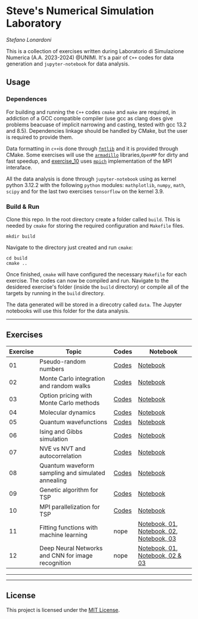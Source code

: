 # Steve's Numerical Simulation Laboratory
_Stefano Lonardoni_

This is a collection of exercises written during Laboratorio di Simulazione Numerica (A.A. 2023-2024) @UNIMI. It's a pair of `C++` codes for data generation and `jupyter-notebook` for data analysis.

## Usage

### Dependences
For building and running the `C++` codes `cmake` and `make` are required, in addiction of a GCC compatible compiler (use gcc as clang does give problems beacuase of implicit narrowing and casting, tested with gcc 13.2 and 8.5). Dependencies linkage should be handled by CMake, but the user is required to provide them.

Data formatting in `c++`is done through [`fmtlib`](https://fmt.dev/latest/index.html) and it is provided through CMake.
Some exercises will use the [`armadillo`](https://arma.sourceforge.net/) libraries,`OpenMP` for dirty and fast speedup, and [exercise_10](#exercise-10) uses [`mpich`]() implementation of the MPI interaface.

All the data analysis is done through `jupyter-notebook` using as kernel python 3.12.2 with the following `python` modules: `mathplotlib`, `numpy`, `math`, `scipy` and for the last two exercises `tensorflow` on the kernel 3.9.

### Build & Run
Clone this repo. In the root directory create a folder called `build`. This is needed by `cmake` for storing the required configuration and `Makefile` files.

```shell
mkdir build
```

Navigate to the directory just created and run `cmake`:
```shell
cd build
cmake ..
```

Once finished, `cmake` will have configured the necessary `Makefile` for each exercise. The codes can now be compiled and run. Navigate to the desidered exercise's folder (inside the `build` directory) or compile all of the targets by running in the `build` directory.

The data generated will be stored in a direcotry called `data`. The Jupyter notebooks will use this folder for the data analysis.

<!-- to do: install or cpack -->
---

## Exercises

<!-- ### Global todo -->
<!-- 
- [x] Refactor all libraries (ex.: only one blocking avg)
- [x] Remake global cmake project structure like [this](https://cliutils.gitlab.io/modern-cmake/chapters/basics/structure.html)
- [x] Before making data public, uniform naming convention for all data files -->
<!-- - [x] Make data public for release -->
<!-- - [ ] ~~Implement auto-equilibration~~ -->
<!-- - [x] Investigate potential energy and total enry errors (too small !?) (investigate total energy)
- [ ] Add messages to user when launching programss -->

Exercise | Topic | Codes | Notebook
|:---|---|---|---|
| 01 | Pseudo-random numbers | [Codes](/exercise_01/) | [Notebook](/notebooks/exercise_01.ipynb) |
| 02 | Monte Carlo integration and random walks | [Codes](/exercise_02/) | [Notebook](/notebooks/exercise_02.ipynb) |
| 03 | Option pricing with Monte Carlo methods | [Codes](/exercise_03/) | [Notebook](/notebooks/exercise_03.ipynb) |
| 04 | Molecular dynamics | [Codes](/exercise_04/) | [Notebook](/notebooks/exercise_04.ipynb) |
| 05 | Quantum wavefunctions | [Codes](/exercise_05/) | [Notebook](/notebooks/exercise_05.ipynb) |
| 06 | Ising and Gibbs simulation | [Codes](/exercise_06/) | [Notebook](/notebooks/exercise_06.ipynb) |
| 07 | NVE vs NVT and autocorrelation | [Codes](/exercise_07/) | [Notebook](/notebooks/exercise_07.ipynb) |
| 08 | Quantum waveform sampling and simulated annealing | [Codes](/exercise_08/) | [Notebook](/notebooks/exercise_08.ipynb) |
| 09 | Genetic algorithm for TSP | [Codes](/exercise_09/) | [Notebook](/notebooks/exercise_09.ipynb) |
| 10 | MPI parallelization for TSP | [Codes](/exercise_10/) | [Notebook](/notebooks/exercise_10.ipynb) |
| 11 | Fitting functions with machine learning | nope | [Notebook, 01](/notebooks/exercise_11_1.ipynb), [Notebook, 02](/notebooks/exercise_11_2.ipynb), [Notebook, 03](/notebooks/exercise_11_3.ipynb) |
| 12 | Deep Neural Networks and CNN for image recognition | nope | [Notebook, 01](/notebooks/exercise_12_1.ipynb), [Notebook, 02 & 03](/notebooks/exercise_12_2_3.ipynb) |


<!-- 
### Exercise 01 ([Notebook](/notebooks/exercise_01.ipynb), [Codes](/exercise_01/))
Testing the pseudo-random generator with blocking averages and inverse distributions.

#### To Do
Done!
- [x] Accurate description in the notebook
- [x] Add assignments
- [x] Progressive uncertainity for all blocking avgs in the notebooks
- [x] Add fits to histograms in notebook, ex01.2
- [x] Commenting code where needed
- [x] Adding messages in the c++ codes

### Exercise 02 ([Notebook](/notebooks/exercise_02.ipynb), [Codes](/exercise_02/))
Monte Carlo integration and random walks.

#### To Do
Done!

- [x] Accurate description in the notebook
- [x] Add assignments
- [x] Add fits for random walks
- [x] Add comparison with fitted curves
- [x] Commenting code where needed
- [ ] Adding messages in the c++ codes

### Exercise 03 ([Notebook](/notebooks/exercise_03.ipynb), [Codes](/exercise_03/))
Option pricing with Monte Carlo methods.

#### To Do
Done!

- [x] Accurate description in the notebook
- [x] Add assignments
- [x] Add comparison between each method, and analytic resolutions
- [x] Commenting code where needed
- [ ] Adding messages in the c++ codes

### Exercise 04 ([Notebook](/notebooks/exercise_04.ipynb), [Codes](/exercise_04/))
First encounter with molecular dynamics. Pressure calculation and phase equilibration.

#### To Do
*CHECK TOTAL ENERGY FOR GASES*


instead of using omp for multithreading and a monolithic program, a python script may be more appropriate for the task.

- [x] Accurate description in the notebook (remain ex04.2)
- [x] Add assignments
- [x] Add intercept in jupyter with proposed values
- [ ] ~~Add controls to specify which phase to run~~
- [ ] ~~Polish unneeded output (for ex: each task in the equilibration step write to the same output file)~~

### Exercise 05 ([Notebook](/notebooks/exercise_05.ipynb), [Codes](/exercise_05/))
Sampling quantum wavefunctions with the Metropolis algorithm.

#### To Do
basic notebook (ex not required)
refactor code to use shared_ptr or similar. remember to use make_shared, and dynamic/static_pointer_cast.

### Exercise 06 ([Notebook](/notebooks/exercise_06.ipynb), [Codes](/exercise_06/))
Ising and Gibbs simulation.

#### To Do
* ADD OBSERVATIONS ON THE DIFFERENCE BETWEEN METRO AND GIBBS AT LOWER TEMPS *
accutate description in the notebook, add assignments, plots and fits

### Exercise 07 ([Notebook](/notebooks/exercise_07.ipynb), [Codes](/exercise_07/))
NVE vs NVT and their autocorrelation.

#### To Do
accurate descr, ~~add assignments, refactor autocorrelation compute. NEEDS GOFRRRRR~~, add observations for comparisons and negative values in autocorrelation?


### Exercise 08 ([Notebook](/notebooks/exercise_08.ipynb), [Codes](/exercise_08/))
Quantum waveform sampling and simulated annealing with custom potential.

#### To Do
complete the observations ant theory part, power spectrum???, ~~add assignments,to do everything after refactor ex05 code. rewrite code to borrowing standr or similar~~

### Exercise 09 ([Notebook](/notebooks/exercise_09.ipynb), [Codes](/exercise_09/))
Genetic algorithm for TSP.


#### To Do
accurate descr, add assignments
(added better comparison between selections)
~~check every mutation algorithm, and find best mutation rate.~~


### Exercise 10 ([Notebook](/notebooks/exercise_10.ipynb), [Codes](/exercise_10/))
MPI parallelization with migrations for TSP.

#### To Do
accurate descr, add assignments
refactor atlas so we can send with MPI_Bcast the map to all nodes, or at least a seed system (should be already implentem implicitely beacause rnd set seed with 0)

### Exercise 11 ([Notebook, 01](/notebooks/exercise_11_1.ipynb), [Notebook, 02](/notebooks/exercise_11_2.ipynb), [Notebook, 03](/notebooks/exercise_11_3.ipynb))
Fitting functions with machine learning.

### Exercise 12 ([Notebook, 01](/notebooks/exercise_12_1.ipynb), [Notebook, 02 & 03](/notebooks/exercise_12_2_3.ipynb))
Deep Neural Networks and CNN for image recognition. -->

---
---


## License

This project is licensed under the [MIT License](LICENSE).
